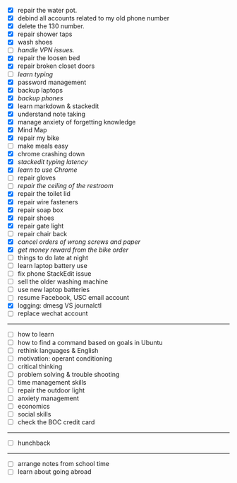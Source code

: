 - [x] repair the water pot.
- [x] debind all accounts related to my old phone number
- [x] delete the 130 number.
- [x] repair shower taps
- [x] wash shoes
- [ ] *handle VPN issues.*
- [x] repair the loosen bed
- [x] repair broken closet doors
- [ ] *learn typing*
- [x] password management
- [x] backup laptops
- [x] *backup phones*
- [x] learn markdown & stackedit
- [x] understand note taking
- [x] manage anxiety of forgetting knowledge
- [x] Mind Map
- [x] repair my bike
- [ ] make meals easy
- [x] chrome crashing down
- [x] *stackedit typing latency*
- [x] *learn to use Chrome*
- [ ] repair gloves
- [ ] *repair the ceiling of the restroom*
- [x] repair the toilet lid
- [x] repair wire fasteners
- [x] repair soap box
- [x] repair shoes
- [x] repair gate light
- [ ] repair chair back
- [x] *cancel orders of wrong screws and paper*
- [x] *get money reward from the bike order*
- [ ] things to do late at night 
- [ ] learn laptop battery use
- [ ] fix phone StackEdit issue
- [ ] sell the older washing machine
- [ ] use new laptop batteries
- [ ] resume Facebook, USC email account
- [x] logging: dmesg VS journalctl
- [ ] replace wechat account
___
- [ ] how to learn
- [ ] how to find a command based on goals in Ubuntu
- [ ] rethink languages & English
- [ ] motivation: operant conditioning
- [ ] critical thinking
- [ ] problem solving & trouble shooting
- [ ] time management skills
- [ ] repair the outdoor light
- [ ] anxiety management
- [ ] economics
- [ ] social skills
- [ ] check the BOC credit card
---
-	[ ] hunchback
---
- [ ] arrange notes from school time
- [ ] learn about going abroad
<!--stackedit_data:
eyJoaXN0b3J5IjpbMTAzMDEwMTc0LC0xNDY4NzMyMjI1LC04Nj
k5MDY2OTIsMTc1MDU5MjQzMSwtMTMzMzEzNDEyNSw0MTk5MDU4
MjksNTc1NzE3NTgxLC0xNTA4OTU3NTc3LC00ODA3NDQ5NTQsLT
IxMjg1Mzc1OTRdfQ==
-->